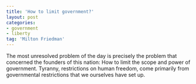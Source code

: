 ```yaml
---
title: 'How to limit government?'
layout: post
categories:
- government
- liberty
tag: 'Milton Friedman'
---
```


The most unresolved problem of the day is precisely the problem that concerned the founders of this nation: How to limit the scope and power of government. Tyranny, restrictions on human freedom, come primarily from governmental restrictions that we ourselves have set up.